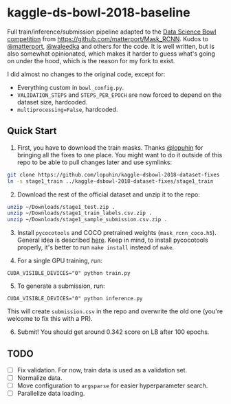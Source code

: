 # kaggle-ds-bowl-2018-baseline

Full train/inference/submission pipeline adapted to the [Data Science Bowl competition](https://www.kaggle.com/c/data-science-bowl-2018/) from https://github.com/matterport/Mask_RCNN. Kudos to [@matterport](https://github.com/matterport), [@waleedka](https://github.com/waleedka) and others for the code. It is well written, but is also somewhat opinionated, which makes it harder to guess what's going on under the hood, which is the reason for my fork to exist.

I did almost no changes to the original code, except for:

* Everything custom in `bowl_config.py`.
* `VALIDATION_STEPS` and `STEPS_PER_EPOCH` are now forced to depend on the dataset size, hardcoded.
* `multiprocessing=False`, hardcoded.

## Quick Start

1. First, you have to download the train masks. Thanks [@lopuhin](https://github.com/lopuhin/) for bringing all the fixes to one place. You might want to do it outside of this repo to be able to pull changes later and use symlinks:

```bash
git clone https://github.com/lopuhin/kaggle-dsbowl-2018-dataset-fixes ../kaggle-dsbowl-2018-dataset-fixes
ln -s stage1_train ../kaggle-dsbowl-2018-dataset-fixes/stage1_train
```

2. Download the rest of the official dataset and unzip it to the repo:

```bash
unzip ~/Downloads/stage1_test.zip .
unzip ~/Downloads/stage1_train_labels.csv.zip .
unzip ~/Downloads/stage1_sample_submission.csv.zip .
```

3. Install `pycocotools` and COCO pretrained weights (`mask_rcnn_coco.h5`). General idea is described [here](https://github.com/matterport/Mask_RCNN#installation). Keep in mind, to install pycocotools properly, it's better to run `make install` instead of `make`.

4. For a single GPU training, run:

```
CUDA_VISIBLE_DEVICES="0" python train.py
```

5. To generate a submission, run:

```
CUDA_VISIBLE_DEVICES="0" python inference.py
```

This will create `submission.csv` in the repo and overwrite the old one (you're welcome to fix this with a PR).

6. Submit! You should get around 0.342 score on LB after 100 epochs. 

## TODO

- [ ] Fix validation. For now, train data is used as a validation set.
- [ ] Normalize data.
- [ ] Move configuration to `argsparse` for easier hyperparameter search.
- [ ] Parallelize data loading.
